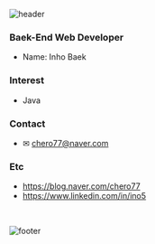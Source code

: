 ![header](https://capsule-render.vercel.app/api?type=waving&color=auto&height=150&section=header&text=ino5&fontSize=90)



### Baek-End Web Developer

- Name: Inho Baek

### Interest

- Java

### Contact
- ✉ chero77@naver.com

### Etc
- https://blog.naver.com/chero77
- https://www.linkedin.com/in/ino5

<br>

![footer](https://capsule-render.vercel.app/api?type=waving&color=auto&height=150&section=footer)
